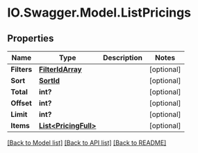 # IO.Swagger.Model.ListPricings
## Properties

Name | Type | Description | Notes
------------ | ------------- | ------------- | -------------
**Filters** | [**FilterIdArray**](FilterIdArray.md) |  | [optional] 
**Sort** | [**SortId**](SortId.md) |  | [optional] 
**Total** | **int?** |  | [optional] 
**Offset** | **int?** |  | [optional] 
**Limit** | **int?** |  | [optional] 
**Items** | [**List&lt;PricingFull&gt;**](PricingFull.md) |  | [optional] 

[[Back to Model list]](../README.md#documentation-for-models) [[Back to API list]](../README.md#documentation-for-api-endpoints) [[Back to README]](../README.md)

